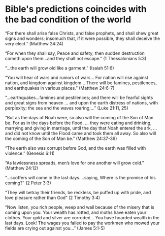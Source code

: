 Bible's predictions coincides with the bad condition of the world
=================================================================

“For there shall arise false Christs, and false prophets, and shall shew great signs and wonders; insomuch that, if it were possible, they shall deceive the very elect.” (Matthew 24:24)

“For when they shall say, Peace and safety; then sudden destruction cometh upon them...and they shall not escape.” (1 Thessalonians 5:3)

“...the earth will grow old like a garment.” (Isaiah 51:6)

“You will hear of wars and rumors of wars... For nation will rise against nation, and kingdom against kingdom... There will be famines, pestilences, and earthquakes in various places.” (Matthew 24:6-7)

“...earthquakes...famines and pestilences; and there will be fearful sights and great signs from heaven ... and upon the earth distress of nations, with perplexity; the sea and the waves roaring;...” (Luke 21:11, 25)

“But as the days of Noah were, so also will the coming of the Son of Man be. For as in the days before the flood, ... they were eating and drinking, marrying and giving in marriage, until the day that Noah entered the ark, ... and did not know until the Flood came and took them all away. So also will the coming of the Son of Man be.” (Matthew 24:37-39)

“The earth also was corrupt before God, and the earth was filled with violence.” (Genesis 6:11)

“As lawlessness spreads, men’s love for one another will grow cold.” (Matthew 24:12)

“...scoffers will come in the last days....saying, Where is the promise of his coming?” (2 Peter 3:3)

“They will betray their friends, be reckless, be puffed up with pride, and love pleasure rather than God” (2 Timothy 3:4)

“Now listen, you rich people, weep and wail because of the misery that is coming upon you. Your wealth has rotted, and moths have eaten your clothes. Your gold and silver are corroded... You have hoarded wealth in the last days. Look! The wages you failed to pay the workmen who mowed your fields are crying out against you...” (James 5:1-5)


<!--
References:
03-C Sleeping through the sirens.pdf
-->
